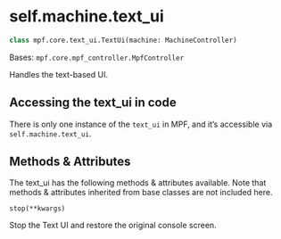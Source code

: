 
# self.machine.text_ui

``` python
class mpf.core.text_ui.TextUi(machine: MachineController)
```

Bases: `mpf.core.mpf_controller.MpfController`

Handles the text-based UI.

## Accessing the text_ui in code

There is only one instance of the `text_ui` in MPF, and it’s accessible via `self.machine.text_ui`.

## Methods & Attributes

The text_ui has the following methods & attributes available. Note that methods & attributes inherited from base classes are not included here.

`stop(**kwargs)`

Stop the Text UI and restore the original console screen.
